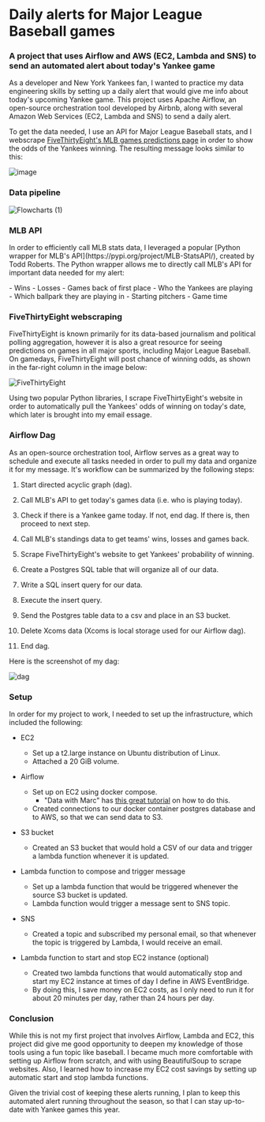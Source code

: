 # Daily alerts for Major League Baseball games
### A project that uses Airflow and AWS (EC2, Lambda and SNS) to send an automated alert about today's Yankee game

<p>As a developer and New York Yankees fan, I wanted to practice my data engineering skills by setting up a daily alert that would give me info about today's upcoming Yankee game.
This project uses Apache Airflow, an open-source orchestration tool developed by Airbnb, along with several Amazon Web Services (EC2, Lambda and SNS) to send a daily alert. 

To get the data needed, I use an API for Major League Baseball stats, and I webscrape [FiveThirtyEight's MLB games predictions page](https://projects.fivethirtyeight.com/2023-mlb-predictions/games/) in order to show the odds of the Yankees winning. The resulting message looks similar to this:
</p>

![image](https://github.com/DElwell90/baseball-project/assets/26678347/42d2d335-4dc1-415f-9307-637fd22dd62e)

### Data pipeline
![Flowcharts (1)](https://github.com/DElwell90/baseball-project/assets/26678347/994d5f54-49cf-42d3-8510-27c503729620)


### MLB API
<p>In order to efficiently call MLB stats data, I leveraged a popular [Python wrapper for MLB's API](https://pypi.org/project/MLB-StatsAPI/), created by Todd Roberts. The Python wrapper allows me to directly call MLB's API for important data needed for my alert: </p>
- Wins
- Losses
- Games back of first place
- Who the Yankees are playing
- Which ballpark they are playing in
- Starting pitchers
- Game time


### FiveThirtyEight webscraping
<p> FiveThirtyEight is known primarily for its data-based journalism and political polling aggregation, however it is also a great resource for seeing predictions on games in all major sports, including Major League Baseball. On gamedays, FiveThirtyEight will post chance of winning odds, as shown in the far-right column in the image below:</p>

![FiveThirtyEight](https://github.com/DElwell90/baseball-project/assets/26678347/5d10046f-1a3d-44c4-b858-bebd565b55fe)

Using two popular Python libraries, I scrape FiveThirtyEight's website in order to automatically pull the Yankees' odds of winning on today's date, which later is brought into my email essage.

### Airflow Dag
<p> As an open-source orchestration tool, Airflow serves as a great way to schedule and execute all tasks needed in order to pull my data and organize it for my message. It's workflow can be summarized by the following steps: </p>

1. Start directed acyclic graph (dag).
2. Call MLB's API to get today's games data (i.e. who is playing today).

3. Check if there is a Yankee game today. If not, end dag. If there is, then proceed to next step.

4. Call MLB's standings data to get teams' wins, losses and games back.

5. Scrape FiveThirtyEight's website to get Yankees' probability of winning.
6. Create a Postgres SQL table that will organize all of our data.
7. Write a SQL insert query for our data.
8. Execute the insert query.
9. Send the Postgres table data to a csv and place in an S3 bucket.
10. Delete Xcoms data (Xcoms is local storage used for our Airflow dag).
11. End dag.

<p>Here is the screenshot of my dag: </p>

![dag](https://github.com/DElwell90/baseball-project/assets/26678347/d62a4a6d-c270-43b9-95ef-c00cd9bab423)

### Setup
In order for my project to work, I needed to set up the infrastructure, which included the following:
- EC2
    - Set up a t2.large instance on Ubuntu distribution of Linux.
    - Attached a 20 GiB volume.

- Airflow
    - Set up on EC2 using docker compose.
        - "Data with Marc" has [this great tutorial](https://www.youtube.com/watch?v=aTaytcxy2Ck) on how to do this.
    - Created connections to our docker container postgres database and to AWS, so that we can send data to S3.

- S3 bucket
    - Created an S3 bucket that would hold a CSV of our data and trigger a lambda function whenever it is updated.

- Lambda function to compose and trigger message
    - Set up a lambda function that would be triggered whenever the source S3 bucket is updated.
    - Lambda function would trigger a message sent to SNS topic.

- SNS
    - Created a topic and subscribed my personal email, so that whenever the topic is triggered by Lambda, I would receive an email.

- Lambda function to start and stop EC2 instance (optional)
    - Created two lambda functions that would automatically stop and start my EC2 instance at times of day I define in AWS EventBridge.
    - By doing this, I save money on EC2 costs, as I only need to run it for about 20 minutes per day, rather than 24 hours per day.

### Conclusion
<p>While this is not my first project that involves Airflow, Lambda and EC2, this project did give me good opportunity to deepen my knowledge of those tools using a fun topic like baseball. I became much more comfortable with setting up Airflow from scratch, and with using BeautifulSoup to scrape websites. Also, I learned how to increase my EC2 cost savings by setting up automatic start and stop lambda functions.</p>

<p>Given the trivial cost of keeping these alerts running, I plan to keep this automated alert running throughout the season, so that I can stay up-to-date with Yankee games this year.</p>
